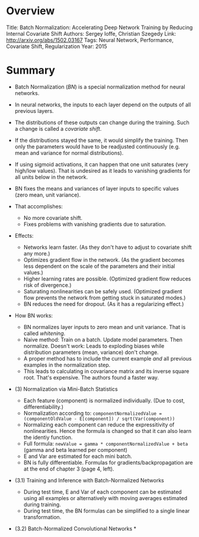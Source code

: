 # Overview

Title: Batch Normalization: Accelerating Deep Network Training by Reducing Internal Covariate Shift
Authors: Sergey Ioffe, Christian Szegedy
Link: http://arxiv.org/abs/1502.03167
Tags: Neural Network, Performance, Covariate Shift, Regularization
Year: 2015

# Summary

* Batch Normalization (*BN*) is a special normalization method for neural networks.
* In neural networks, the inputs to each layer depend on the outputs of all previous layers.
* The distributions of these outputs can change during the training. Such a change is called a *covariate shift*.
* If the distributions stayed the same, it would simplify the training. Then only the parameters would have to be readjusted continuously (e.g. mean and variance for normal distributions).
* If using sigmoid activations, it can happen that one unit saturates (very high/low values). That is undesired as it leads to vanishing gradients for all units below in the network.

* BN fixes the means and variances of layer inputs to specific values (zero mean, unit variance).
* That accomplishes:
  * No more covariate shift.
  * Fixes problems with vanishing gradients due to saturation.
* Effects:
  * Networks learn faster. (As they don't have to adjust to covariate shift any more.)
  * Optimizes gradient flow in the network. (As the gradient becomes less dependent on the scale of the parameters and their initial values.)
  * Higher learning rates are possible. (Optimized gradient flow reduces risk of divergence.)
  * Saturating nonlinearities can be safely used. (Optimized gradient flow prevents the network from getting stuck in saturated modes.)
  * BN reduces the need for dropout. (As it has a regularizing effect.)

* How BN works:
  * BN normalizes layer inputs to zero mean and unit variance. That is called *whitening*.
  * Naive method: Train on a batch. Update model parameters. Then normalize. Doesn't work: Leads to exploding biases while distribution parameters (mean, variance) don't change.
  * A proper method has to include the current example *and* all previous examples in the normalization step.
  * This leads to calculating in covariance matrix and its inverse square root. That's expensive. The authors found a faster way.

* (3) Normalization via Mini-Batch Statistics
  * Each feature (component) is normalized individually. (Due to cost, differentiability.)
  * Normalization according to: `componentNormalizedValue = (componentOldValue - E[component]) / sqrt(Var(component))`
  * Normalizing each component can reduce the expressitivity of nonlinearities. Hence the formula is changed so that it can also learn the identiy function.
  * Full formula: `newValue = gamma * componentNormalizedValue + beta` (gamma and beta learned per component)
  * E and Var are estimated for each mini batch.
  * BN is fully differentiable. Formulas for gradients/backpropagation are at the end of chapter 3 (page 4, left).

* (3.1) Training and Inference with Batch-Normalized Networks
  * During test time, E and Var of each component can be estimated using all examples or alternatively with moving averages estimated during training.
  * During test time, the BN formulas can be simplified to a single linear transformation.

* (3.2) Batch-Normalized Convolutional Networks
  * 
